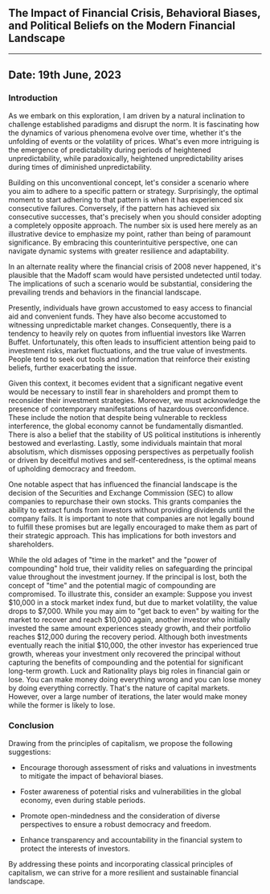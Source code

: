 ## The Impact of Financial Crisis, Behavioral Biases, and Political Beliefs on the Modern Financial Landscape

---
Date: 19th June, 2023
---

### Introduction

As we embark on this exploration, I am driven by a natural inclination to challenge established paradigms and disrupt the norm. It is fascinating how the dynamics of various phenomena evolve over time, whether it's the unfolding of events or the volatility of prices. What's even more intriguing is the emergence of predictability during periods of heightened unpredictability, while paradoxically, heightened unpredictability arises during times of diminished unpredictability.

Building on this unconventional concept, let's consider a scenario where you aim to adhere to a specific pattern or strategy. Surprisingly, the optimal moment to start adhering to that pattern is when it has experienced six consecutive failures. Conversely, if the pattern has achieved six consecutive successes, that's precisely when you should consider adopting a completely opposite approach. The number six is used here merely as an illustrative device to emphasize my point, rather than being of paramount significance. By embracing this counterintuitive perspective, one can navigate dynamic systems with greater resilience and adaptability.

In an alternate reality where the financial crisis of 2008 never happened, it's plausible that the Madoff scam would have persisted undetected until today. The implications of such a scenario would be substantial, considering the prevailing trends and behaviors in the financial landscape.

Presently, individuals have grown accustomed to easy access to financial aid and convenient funds. They have also become accustomed to witnessing unpredictable market changes. Consequently, there is a tendency to heavily rely on quotes from influential investors like Warren Buffet. Unfortunately, this often leads to insufficient attention being paid to investment risks, market fluctuations, and the true value of investments. People tend to seek out tools and information that reinforce their existing beliefs, further exacerbating the issue.

Given this context, it becomes evident that a significant negative event would be necessary to instill fear in shareholders and prompt them to reconsider their investment strategies. Moreover, we must acknowledge the presence of contemporary manifestations of hazardous overconfidence. These include the notion that despite being vulnerable to reckless interference, the global economy cannot be fundamentally dismantled. There is also a belief that the stability of US political institutions is inherently bestowed and everlasting. Lastly, some individuals maintain that moral absolutism, which dismisses opposing perspectives as perpetually foolish or driven by deceitful motives and self-centeredness, is the optimal means of upholding democracy and freedom.

One notable aspect that has influenced the financial landscape is the decision of the Securities and Exchange Commission (SEC) to allow companies to repurchase their own stocks. This grants companies the ability to extract funds from investors without providing dividends until the company fails. It is important to note that companies are not legally bound to fulfill these promises but are legally encouraged to make them as part of their strategic approach. This has implications for both investors and shareholders.

While the old adages of "time in the market" and the "power of compounding" hold true, their validity relies on safeguarding the principal value throughout the investment journey. If the principal is lost, both the concept of "time" and the potential magic of compounding are compromised. To illustrate this, consider an example: Suppose you invest $10,000 in a stock market index fund, but due to market volatility, the value drops to $7,000. While you may aim to "get back to even" by waiting for the market to recover and reach $10,000 again, another investor who initially invested the same amount experiences steady growth, and their portfolio reaches $12,000 during the recovery period. Although both investments eventually reach the initial $10,000, the other investor has experienced true growth, whereas your investment only recovered the principal without capturing the benefits of compounding and the potential for significant long-term growth. Luck and Rationality plays big roles in financial gain or lose. You can make money doing everything wrong and you can lose money by doing everything correctly. That's the nature of capital markets. However, over a large number of iterations, the later would make money while the former is likely to lose.

### Conclusion

Drawing from the principles of capitalism, we propose the following suggestions:

- Encourage thorough assessment of risks and valuations in investments to mitigate the impact of behavioral biases.

- Foster awareness of potential risks and vulnerabilities in the global economy, even during stable periods.

- Promote open-mindedness and the consideration of diverse perspectives to ensure a robust democracy and freedom.

- Enhance transparency and accountability in the financial system to protect the interests of investors.

By addressing these points and incorporating classical principles of capitalism, we can strive for a more resilient and sustainable financial landscape.
